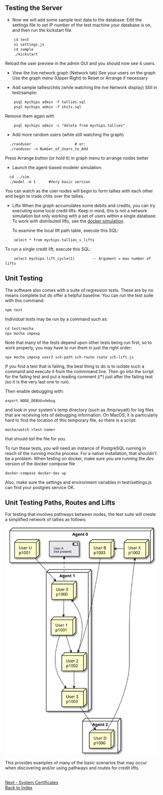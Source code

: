 ## Testing the Server
- Now we will add some sample test data to the database:
  Edit the settings file to set IP number of the test machine your database is
  on, and then run the kickstart file.
```  
    cd test
    vi settings.js
    cd sample
    ./kickstart
```
  Reload the user preview in the admin GUI and you should now see 4 users.

- View the live network graph (Network tab)
  See your users on the graph
  Use the graph menu (Upper Right) to Reset or Arrange if necessary

- Add sample tallies/chits (while watching the live Network display)
  Still in test/sample:
```
    psql mychips admin -f tallies.sql
    psql mychips admin -f chits.sql
```  
  Remove them again with
```
    psql mychips admin -c "delete from mychips.tallies"
```
- Add more random users (while still watching the graph)
```
  ./randuser					# or:
  ./randuser -n Number_of_Users_to_Add
```  
  Press Arrange button (or hold it) in graph menu to arrange nodes better

- Launch the agent-based modeler simulation:
```
  cd ../sim
  ./model -m 1		#Very basic version
```  
  You can watch as the user nodes will begin to form tallies with each other 
  and begin to trade chits over the tallies.
  
- Lifts
  When the graph accumulates some debits and credits, you can try executing
  some local credit lifts.  Keep in mind, this is not a network simulation
  but only working with a set of users within a single database.
  To work with distributed lifts, see the [docker simulation](../test/sim/README.dock).
  
  To examine the local lift path table, execute this SQL:
```
    select * from mychips.tallies_v_lifts  
```  
  To run a single credit lift, execute this SQL:
```  
    select mychips.lift_cycle(1)		-- Argument = max number of lifts
```

## Unit Testing
The software also comes with a suite of regression tests.  These are by no means
complete but do offer a helpful baseline.  You can run the test suite with this command:

```
npm test
```
Individual tests may be run by a command such as:
```
cd test/mocha
npx mocha impexp
```
Note that many of the tests depend upon other tests being run first,
so to work properly, you may have to run them in just the right order:
```
npx mocha impexp user2 sch-path sch-route route sch-lift.js
```
If you find a test that is failing, the best thing to do is to isolate such a
command and execute it from the commmand line.  Then go into the script for
the failing test and put a leading comment (/*) just after the failing test
(so it is the very last one to run).

Then enable debugging with:
```
export NODE_DEBUG=debug
```
and look in your system's temp directory (such as /tmp/wyatt) for log files
that are receiving lots of debugging information.  On MacOS, it is particularly
hard to find the location of this temporary file, so there is a script:
```
mocha/watch <test-name>
```
that should *tail* the file for you.

To run these tests, you will need an instance of PostgreSQL running in reach of
the running mocha process.  For a native installation, that shouldn't be a problem.
When testing on docker, make sure you are running the *dev* version of the
docker compose file
```
docker-compose docker-dev up
```
Also, make sure the settings and environment variables in test/settings.js can
find your postgres service OK.

## Unit Testing Paths, Routes and Lifts
For testing that involves pathways between nodes, the test suite will create
a simplified network of tallies as follows:

[![MyCHIPs Site](uml/test-paths.svg)](uml/test-paths.svg)

This provides examples of many of the basic scenarios that may occur when
discovering and/or using pathways and routes for credit lifts.

<br>[Next - System Certificates](use-pki.md)
<br>[Back to Index](README.md#contents)
